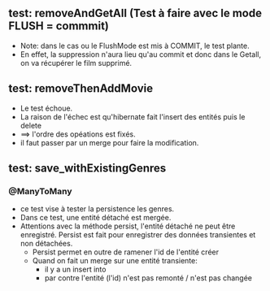 ## test: removeAndGetAll (Test à faire avec le mode FLUSH = commmit)
* Note: dans le cas ou le FlushMode est mis à COMMIT, le test plante.
* En effet, la suppression n'aura lieu qu'au commit et donc dans le Getall, on
  va récupérer le film supprimé.

## test: removeThenAddMovie
* Le test échoue.
* La raison de l'échec est qu'hibernate fait l'insert des entités puis le delete
* ==> l'ordre des opéations est fixés.
* il faut passer par un merge pour faire la modification.

## test: save_withExistingGenres
### @ManyToMany
* ce test vise à tester la persistence les genres.
* Dans ce test, une entité détaché est mergée.
* Attentions avec la méthode persist, l'entité détaché ne peut être enregistré.
  Persist est fait pour enregistrer des données transientes et non détachées.
  * Persist permet en outre de ramener l'id de l'entité créer
  * Quand on fait un merge sur une entité transiente:
    * il y a un insert into
    * par contre l'entité (l'id) n'est pas remonté / n'est pas changée